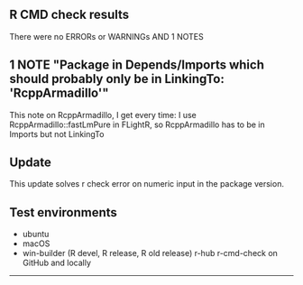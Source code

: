 ## R CMD check results
There were no ERRORs or WARNINGs AND 1 NOTES

## 1 NOTE "Package in Depends/Imports which should probably only be in LinkingTo: 'RcppArmadillo'"
This note on RcppArmadillo, I get every time: I use RcppArmadillo::fastLmPure in FLightR, so RcppArmadillo has to be in Imports but not LinkingTo

## Update
This update solves r check error on numeric input in the package version.

## Test environments

* ubuntu 
* macOS
* win-builder (R devel, R release, R old release) r-hub r-cmd-check on GitHub and locally
---